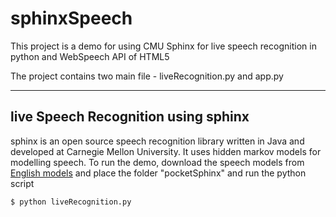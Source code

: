 # sphinxSpeech
This project is a demo for using CMU Sphinx for live speech recognition in python and WebSpeech API of HTML5

The project contains two main file - liveRecognition.py and app.py

***
## live Speech Recognition using sphinx
sphinx is an open source speech recognition library written in Java and developed at Carnegie Mellon University. It uses hidden markov models for modelling speech. To run the demo, download the speech models from [English models](https://drive.google.com/folderview?id=0Bw00am7cLinWNWE4RnZuZkw5ODA&usp=sharing) and place the folder "pocketSphinx" and run the python script

```
$ python liveRecognition.py
```
